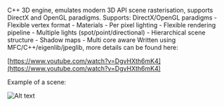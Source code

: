 C++ 3D engine, emulates modern 3D API scene rasterisation, supports DirectX and OpenGL paradigms.
Supports:
   DirectX/OpenGL paradigms - Flexible vertex format - Materials - Per pixel lighting -
   Flexible rendering pipeline - Multiple lights (spot/point/directional) -
   Hierarchical scene structure - Shadow maps - Multi core aware
Written using MFC/C++/eigenlib/jpeglib, more details can be found here:

[https://www.youtube.com/watch?v=DgvHXth6mK4](https://www.youtube.com/watch?v=DgvHXth6mK4)

Example of a scene:

![Alt text](/screengrabs/cover.png?raw=true "example scene")
